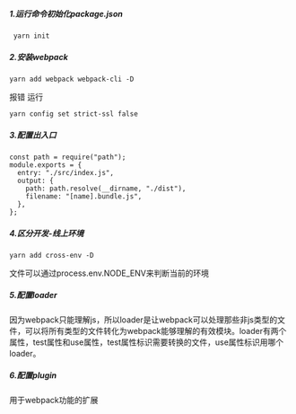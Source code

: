 ##### 1.运行命令初始化package.json  

```
 yarn init
```

##### 2.安装webpack

```
yarn add webpack webpack-cli -D
```

报错 运行

```
yarn config set strict-ssl false
```

##### 3.配置出入口

```
const path = require("path");
module.exports = {
  entry: "./src/index.js",
  output: {
    path: path.resolve(__dirname, "./dist"),
    filename: "[name].bundle.js",
  },
};
```

##### 4.区分开发-线上环境

```
yarn add cross-env -D
```

文件可以通过process.env.NODE_ENV来判断当前的环境

##### 5.配置loader

因为webpack只能理解js，所以loader是让webpack可以处理那些非js类型的文件，可以将所有类型的文件转化为webpack能够理解的有效模块。loader有两个属性，test属性和use属性，test属性标识需要转换的文件，use属性标识用哪个loader。

##### 6.配置plugin

用于webpack功能的扩展





































